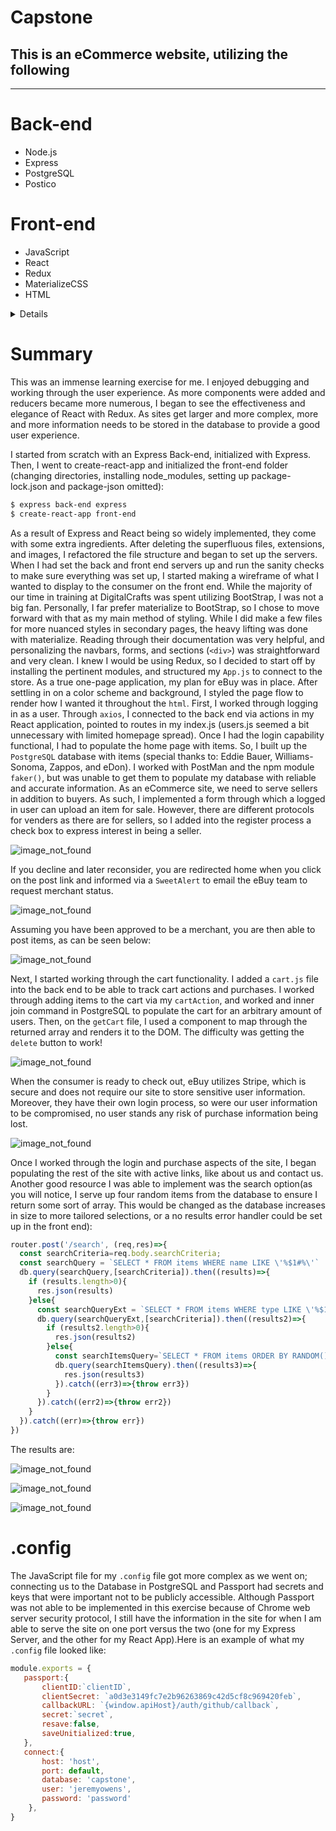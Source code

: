 # Capstone
## This is an eCommerce website, utilizing the following
 - - - -

# Back-end
 
 * Node.js
 * Express
 * PostgreSQL
 * Postico

# Front-end
 
 * JavaScript
 * React
 * Redux
 * MaterializeCSS
 * HTML

 <details>
 
* Back-End
  * NodeJS
    * Express
    * Cross-Origin Compatibility
    * npm
      * node_modules
        * Helmet
        * bCrypt
        * Cookie Parser
        * Passport
        * Express Session
  * PostgreSQL
    * Postico
    * PostMan 
* Front-End
  * JavaScript
   * ReactJS
     * Create-React-App
     * node_modules
     * React-Router-Dom
     * Link
     * Router-Dom
     * Component
     * Axios
  * SweetAlert
  * MaterializeCSS
  * HTML
  * Stripe Card Payment Method
  * Simplifica Imported Font
  * Redux
    * Login tokens
    * Connect
    * Bind Action Creators
    * Map State to Props
    * Map Dispatch to Props
</details>
   
# Summary
   
   This was an immense learning exercise for me. I enjoyed debugging and working through the user experience. As more components were added and reducers became more numerous, I began to see the effectiveness and elegance of React with Redux. As sites get larger and more complex, more and more information needs to be stored in the database to provide a good user experience. 
   
   I started from scratch with an Express Back-end, initialized with Express. Then, I went to create-react-app and initialized the front-end folder (changing directories, installing node_modules, setting up package-lock.json and package-json omitted): 
   ```bash
   $ express back-end express
   $ create-react-app front-end
   ```
As a result of Express and React being so widely implemented, they come with some extra ingredients. After deleting the superfluous files, extensions, and images, I refactored the file structure and began to set up the servers. When I had set the back and front end servers up and run the sanity checks to make sure everything was set up, I started making a wireframe of what I wanted to display to the consumer on the front end. While the majority of our time in training at DigitalCrafts was spent utilizing BootStrap, I was not a big fan. Personally, I far prefer materialize to BootStrap, so I chose to move forward with that as my main method of styling. While I did make a few files for more nuanced styles in secondary pages, the heavy lifting was done with materialize. Reading through their documentation was very helpful, and personalizing the navbars, forms, and sections (`<div>`) was straightforward and very clean. I knew I would be using Redux, so I decided to start off by installing the pertinent modules, and structured my `App.js` to connect to the store. As a true one-page application, my plan for eBuy was in place. After settling in on a color scheme and background, I styled the page flow to render how I wanted it throughout the `html`. First, I worked through logging in as a user. Through `axios`, I connected to the back end via actions in my React application, pointed to routes in my index.js (users.js seemed a bit unnecessary with limited homepage spread). Once I had the login capability functional, I had to populate the home page with items. So, I built up the `PostgreSQL` database with items (special thanks to: Eddie Bauer, Williams-Sonoma, Zappos, and eDon). I worked with PostMan and the npm module `faker()`, but was unable to get them to populate my database with reliable and accurate information. As an eCommerce site, we need to serve sellers in addition to buyers. As such, I implemented a form through which a logged in user can upload an item for sale. However, there are different protocols for venders as there are for sellers, so I added into the register process a check box to express interest in being a seller. 

![image_not_found](https://raw.githubusercontent.com/jimboowens/capstone/master/front-end/public/images/readme/register_image.png)

If you decline and later reconsider, you are redirected home when you click on the post link and informed via a `SweetAlert` to email the eBuy team to request merchant status. 

![image_not_found](https://raw.githubusercontent.com/jimboowens/capstone/master/front-end/public/images/readme/sweetalert_image.png)

Assuming you have been approved to be a merchant, you are then able to post items, as can be seen below:

![image_not_found](https://raw.githubusercontent.com/jimboowens/capstone/master/front-end/public/images/readme/post_form_image.png)
   
Next, I started working through the cart functionality. I added a `cart.js` file into the back end to be able to track cart actions and purchases. I worked through adding items to the cart via my `cartAction`, and worked and inner join command in PostgreSQL to populate the cart for an arbitrary amount of users. Then, on the `getCart` file, I used a component to map through the returned array and renders it to the DOM. The difficulty was getting the `delete` button to work! 

![image_not_found](https://raw.githubusercontent.com/jimboowens/capstone/master/front-end/public/images/readme/cart_image.png)

When the consumer is ready to check out, eBuy utilizes Stripe, which is secure and does not require our site to store sensitive user information. Moreover, they have their own login process, so were our user information to be compromised, no user stands any risk of purchase information being lost.

![image_not_found](https://raw.githubusercontent.com/jimboowens/capstone/master/front-end/public/images/readme/stripe_image.png)

Once I worked through the login and purchase aspects of the site, I began populating the rest of the site with active links, like about us and contact us. Another good resource I was able to implement was the search option(as you will notice, I serve up four random items from the database to ensure I return some sort of array. This would be changed as the database increases in size to more tailored selections, or a no results error handler could be set up in the front end):

```javascript
router.post('/search', (req,res)=>{
  const searchCriteria=req.body.searchCriteria;
  const searchQuery = `SELECT * FROM items WHERE name LIKE \'%$1#%\'`
  db.query(searchQuery,[searchCriteria]).then((results)=>{
    if (results.length>0){
      res.json(results)
    }else{
      const searchQueryExt = `SELECT * FROM items WHERE type LIKE \'%$1#%\'`
      db.query(searchQueryExt,[searchCriteria]).then((results2)=>{
        if (results2.length>0){
          res.json(results2)
        }else{
          const searchItemsQuery=`SELECT * FROM items ORDER BY RANDOM() LIMIT 4`
          db.query(searchItemsQuery).then((results3)=>{
            res.json(results3)
          }).catch((err3)=>{throw err3})
        }
      }).catch((err2)=>{throw err2})
    }
  }).catch((err)=>{throw err})
})
```
The results are:

![image_not_found](https://raw.githubusercontent.com/jimboowens/capstone/master/front-end/public/images/readme/primary_search_results_image.png)

![image_not_found](https://raw.githubusercontent.com/jimboowens/capstone/master/front-end/public/images/readme/secondary_search_results_image.png)

![image_not_found](https://raw.githubusercontent.com/jimboowens/capstone/master/front-end/public/images/readme/tertiary_results_image.png)


# .config 

The JavaScript file for my `.config` file got more complex as we went on; connecting us to the Database in PostgreSQL and Passport had secrets and keys that were important not to be publicly accessible. Although Passport was not able to be implemented in this exercise because of Chrome web server security protocol, I still have the information in the site for when I am able to serve the site on one port versus the two (one for my Express Server, and the other for my React App).Here is an example of what my `.config` file looked like:
 
 ```javascript
 module.exports = {
    passport:{
        clientID:`clientID`,
        clientSecret: `a0d3e3149fc7e2b96263869c42d5cf8c969420feb`,
        callbackURL: `{window.apiHost}/auth/github/callback`,
        secret:`secret`,
        resave:false,
        saveUnitialized:true,
    },
    connect:{
        host: 'host',
        port: default,
        database: 'capstone',
        user: 'jeremyowens',
        password: 'password'
     },
}
 ```


